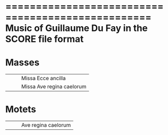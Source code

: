 ==================================================
Music of Guillaume Du Fay in the SCORE file format
==================================================

Masses
======

<table>
<tr><td><a href=d-ea><td width=10></td><td>Missa Ecce ancilla</td></tr>
<tr><td><a href=d-mar><td width=10></td><td>Missa Ave regina caelorum</td></tr>
</table>


Motets
======
<table>
<tr><td><a href=d-arc3><td width=10></td><td>Ave regina caelorum</td></tr>
</table>


